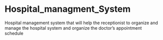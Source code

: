 # Hospital_managment_System
 Hospital management system that will help the receptionist to organize and manage the hospital system and organize the doctor’s appointment schedule
